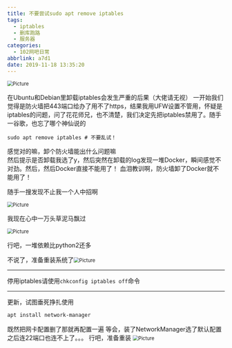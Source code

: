 ```yaml
---
title: 不要尝试sudo apt remove iptables
tags:
  - iptables
  - 删库跑路
  - 服务器
categories:
  - 102网吧日常
abbrlink: a7d1
date: 2019-11-18 13:35:20
---
```

<img src="https://raw.githubusercontent.com/Archaeoraptor/image_resources/ImageofBlog/emmm.jpg" alt="Picture" style="zoom:80%;" />
<!-- more -->

在Ubuntu和Debian里卸载iptables会发生严重的后果（大佬请无视）
一开始我们觉得是防火墙把443端口给办了用不了https，结果我用UFW设置不管用，怀疑是iptables的问题，问了花花师兄，也不清楚，我们决定先把iptables禁用了。随手一谷歌，也忘了哪个神仙说的

```shell
sudo apt remove iptables # 不要乱试！
```

感觉对的嘛，卸个防火墙能出什么问题嘛  
然后提示是否卸载我选了y，然后突然在卸载的log发现一堆Docker，瞬间感觉不对劲。然后，然后Docker直接不能用了！
血泪教训啊，防火墙卸了Docker就不能用了！

随手一搜发现不止我一个人中招啊

<img src="https://raw.githubusercontent.com/Archaeoraptor/image_resources/ImageofBlog/iptables-docker.png" alt="Picture" style="zoom:80%;" />

我现在心中一万头草泥马飘过

<img src="https://raw.githubusercontent.com/Archaeoraptor/image_resources/ImageofBlog/cnm.png" alt="Picture" style="zoom:80%;" />

行吧，一堆依赖比python2还多

不说了，准备重装系统了<img src="https://raw.githubusercontent.com/Archaeoraptor/image_resources/ImageofBlog/mmm.jpg" alt="Picture" style="zoom:80%;" />

---

停用iptables请使用`chkconfig iptables off`命令

---

更新，试图垂死挣扎使用

```bash
apt install network-manager
```

既然把网卡配置删了那就再配置一遍
等会，装了NetworkManager选了默认配置之后连22端口也连不上了。。。
行吧，准备重装
<img src="https://raw.githubusercontent.com/Archaeoraptor/image_resources/ImageofBlog/wa.jpg" alt="Picture" style="zoom:80%;" />
